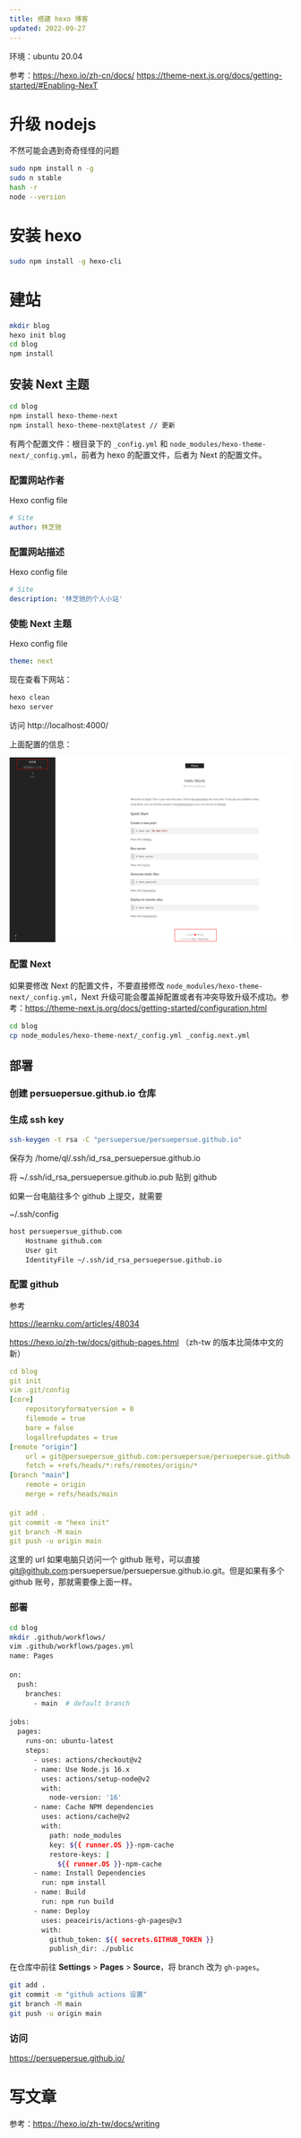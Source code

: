```yaml
---
title: 搭建 hexo 博客
updated: 2022-09-27
---
```


环境：ubuntu 20.04

参考：https://hexo.io/zh-cn/docs/ https://theme-next.js.org/docs/getting-started/#Enabling-NexT

# 升级 nodejs

不然可能会遇到奇奇怪怪的问题

```sh
sudo npm install n -g
sudo n stable
hash -r
node --version
```

<!-- more -->

# 安装 hexo

```sh
sudo npm install -g hexo-cli
```



# 建站

```sh
mkdir blog
hexo init blog
cd blog
npm install	
```



## 安装 Next 主题

```sh
cd blog
npm install hexo-theme-next
npm install hexo-theme-next@latest // 更新
```

有两个配置文件：根目录下的 `_config.yml` 和 `node_modules/hexo-theme-next/_config.yml`，前者为 hexo 的配置文件，后者为 Next 的配置文件。

### 配置网站作者

Hexo config file

```yaml
# Site
author: 林芝驰
```

### 配置网站描述

Hexo config file

```yaml
# Site
description: '林芝驰的个人小站'
```

### 使能 Next 主题

Hexo config file

```yaml
theme: next
```



现在查看下网站：

```sh
hexo clean
hexo server
```

访问 http://localhost:4000/

上面配置的信息：

![image-20220925163856353](https://raw.githubusercontent.com/persuez/pictures/master/2022/09/upgit_20220925_1664095137.png)



### 配置 Next

如果要修改 Next 的配置文件，不要直接修改 `node_modules/hexo-theme-next/_config.yml`，Next 升级可能会覆盖掉配置或者有冲突导致升级不成功。参考：https://theme-next.js.org/docs/getting-started/configuration.html

```sh
cd blog
cp node_modules/hexo-theme-next/_config.yml _config.next.yml
```



## 部署

### 创建 persuepersue.github.io 仓库



### 生成 ssh key

```sh
ssh-keygen -t rsa -C "persuepersue/persuepersue.github.io"
```

保存为 /home/ql/.ssh/id_rsa_persuepersue.github.io

将 ~/.ssh/id_rsa_persuepersue.github.io.pub 贴到 github



如果一台电脑往多个 github 上提交，就需要

~/.ssh/config

```sh
host persuepersue_github.com
    Hostname github.com 
    User git 
    IdentityFile ~/.ssh/id_rsa_persuepersue.github.io
```



### 配置 github

参考

https://learnku.com/articles/48034 

https://hexo.io/zh-tw/docs/github-pages.html （zh-tw 的版本比简体中文的新）



```yaml
cd blog
git init
vim .git/config
[core]
	repositoryformatversion = 0
	filemode = true
	bare = false
	logallrefupdates = true
[remote "origin"]
	url = git@persuepersue_github.com:persuepersue/persuepersue.github.io.git
	fetch = +refs/heads/*:refs/remotes/origin/*
[branch "main"]
	remote = origin
	merge = refs/heads/main

git add .
git commit -m "hexo init"
git branch -M main
git push -u origin main
```

这里的 url 如果电脑只访问一个 github 账号，可以直接 git@github.com:persuepersue/persuepersue.github.io.git。但是如果有多个 github 账号，那就需要像上面一样。



### 部署

```sh
cd blog
mkdir .github/workflows/
vim .github/workflows/pages.yml
name: Pages

on:
  push:
    branches:
      - main  # default branch

jobs:
  pages:
    runs-on: ubuntu-latest
    steps:
      - uses: actions/checkout@v2
      - name: Use Node.js 16.x
        uses: actions/setup-node@v2
        with:
          node-version: '16'
      - name: Cache NPM dependencies
        uses: actions/cache@v2
        with:
          path: node_modules
          key: ${{ runner.OS }}-npm-cache
          restore-keys: |
            ${{ runner.OS }}-npm-cache
      - name: Install Dependencies
        run: npm install
      - name: Build
        run: npm run build
      - name: Deploy
        uses: peaceiris/actions-gh-pages@v3
        with:
          github_token: ${{ secrets.GITHUB_TOKEN }}
          publish_dir: ./public
```

在仓库中前往 **Settings** > **Pages** > **Source**，将 branch 改为 `gh-pages`。

```sh
git add .
git commit -m "github actions 设置"
git branch -M main
git push -u origin main
```



### 访问

https://persuepersue.github.io/



# 写文章

参考：https://hexo.io/zh-tw/docs/writing

